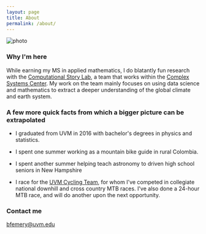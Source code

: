 ```yaml
---
layout: page
title: About
permalink: /about/
---
```


![photo](https://scontent-iad3-1.xx.fbcdn.net/v/t1.0-9/16508_10206622313619312_6519242018168152819_n.jpg?oh=acf625e06bbdc5ef9b73f5d14ee9fe49&oe=5A194F44)

### Why I'm here

While earning my MS in applied mathematics, I do blatantly fun research with the [Computational Story Lab](http://uvm.edu/storylab), a team that works within the [Complex Systems Center](http://uvm.edu/~cmplxsys). My work on the team mainly focuses on using data science and mathematics to extract a deeper understanding of the global climate and earth system.

### A few more quick facts from which a bigger picture can be extrapolated

- I graduated from UVM in 2016 with bachelor's degrees in physics and statistics.

- I spent one summer working as a mountain bike guide in rural Colombia.

- I spent another summer helping teach astronomy to driven high school seniors in New Hampshire

- I race for the [UVM Cycling Team](http://uvm.edu/~cycling), for whom I've competed in collegiate national downhill and cross country MTB races. I've also done a 24-hour MTB race, and will do another upon the next opportunity.

### Contact me

[bfemery@uvm.edu](mailto:bfemery@uvm.edu)

